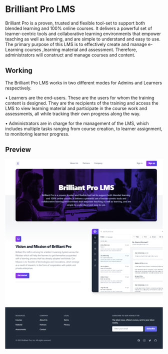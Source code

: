 
# Brilliant Pro LMS
Brilliant Pro is a proven, trusted and flexible tool-set 
to support both blended learning and 100% online courses. 
It delivers a powerful set of learner-centric tools and 
collaborative learning environments that empower teaching 
as well as learning, and are simple to understand and easy to use.
The primary purpose of this LMS is to effectively create and manage e-Learning courses ,learning
material and assessment. Therefore, administrators will construct and manage courses and content.


## Working
The Brilliant Pro LMS works in two different modes for 
Admins and Learners respectively. 

• Learners are the end-users. These are the users for whom the 
training content is designed. They are the recipients of the 
training and access the LMS to view learning material and
participate in the course work and assessments, all while 
tracking their own progress along the way.

• Administrators are in charge for the management of the LMS, 
which includes multiple tasks ranging from course creation, 
to learner assignment, to monitoring learner progress.


## Preview
![Landing Page](./src/assests/img/landingpage.PNG)